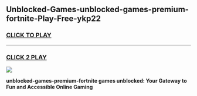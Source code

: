 
## Unblocked-Games-unblocked-games-premium-fortnite-Play-Free-ykp22
<h3>
<a href="https://premium76.site?title=unblocked-games-premium-fortnite&ref=18A1">CLICK TO PLAY</a></h3>
<hr>

<h3>
<a href="https://premium76.site?title=unblocked-games-premium-fortnite&ref=18A1">CLICK 2 PLAY</a>
  
</h3>

<a href="https://premium76.site?title=unblocked-games-premium-fortnite&ref=18A1"><img src="https://clearcache.store/games.png"></a>


**unblocked-games-premium-fortnite games unblocked: Your Gateway to Fun and Accessible Online Gaming**
